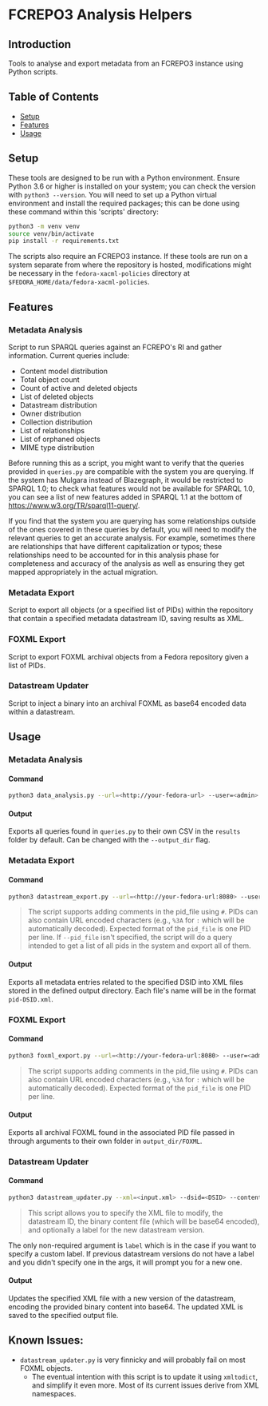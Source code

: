 # FCREPO3 Analysis Helpers
## Introduction
Tools to analyse and export metadata from an FCREPO3 instance using Python scripts.

## Table of Contents
* [Setup](#setup)
* [Features](#features)
* [Usage](#usage)

## Setup
These tools are designed to be run with a Python environment. Ensure Python 3.6 or higher is installed on your system; you can check the version with `python3 --version`. You will need to set up a Python virtual environment and install the required packages; this can be done using these command within this 'scripts' directory:

```bash
python3 -m venv venv
source venv/bin/activate
pip install -r requirements.txt
```

The scripts also require an FCREPO3 instance. If these tools are run on a system separate from where the repository is hosted, modifications might be necessary in the `fedora-xacml-policies` directory at `$FEDORA_HOME/data/fedora-xacml-policies`.

## Features
### Metadata Analysis
Script to run SPARQL queries against an FCREPO's RI and gather information. Current queries include:
 - Content model distribution
 - Total object count
 - Count of active and deleted objects
 - List of deleted objects
 - Datastream distribution
 - Owner distribution
 - Collection distribution
 - List of relationships
 - List of orphaned objects
 - MIME type distribution

 Before running this as a script, you might want to verify that the queries provided in `queries.py` are compatible with the system you are querying. If the system has Mulgara instead of Blazegraph, it would be restricted to SPARQL 1.0; to check what features would not be available for SPARQL 1.0, you can see a list of new features added in SPARQL 1.1 at the bottom of https://www.w3.org/TR/sparql11-query/.

If you find that the system you are querying has some relationships outside of the ones covered in these queries by default, you will need to modify the relevant queries to get an accurate analysis. For example, sometimes there are relationships that have different capitalization or typos; these relationships need to be accounted for in this analysis phase for completeness and accuracy of the analysis as well as ensuring they get mapped appropriately in the actual migration.

### Metadata Export
Script to export all objects (or a specified list of PIDs) within the repository that contain a specified metadata datastream ID, saving results as XML.

### FOXML Export
Script to export FOXML archival objects from a Fedora repository given a list of PIDs.

### Datastream Updater
Script to inject a binary into an archival FOXML as base64 encoded data within a datastream.

## Usage
### Metadata Analysis
#### Command
```bash
python3 data_analysis.py --url=<http://your-fedora-url> --user=<admin> --password=<secret> --output_dir=<./results>
```
#### Output
Exports all queries found in `queries.py` to their own CSV in the `results` folder by default. Can be changed with the `--output_dir` flag.

### Metadata Export
#### Command
```bash
python3 datastream_export.py --url=<http://your-fedora-url:8080> --user=<admin> --password=<secret> --dsid=<DSID> --output_dir=<./output> --pid_file=<./some_pids>
```
> The script supports adding comments in the pid_file using `#`. PIDs can also contain URL encoded characters (e.g., `%3A` for `:` which will be automatically decoded). Expected format of the `pid_file` is one PID per line.
If `--pid_file` isn't specified, the script will do a query intended to get a list of all pids in the system and export all of them.

#### Output
Exports all metadata entries related to the specified DSID into XML files stored in the defined output directory.
Each file's name will be in the format `pid-DSID.xml`.

### FOXML Export
#### Command
```bash
python3 foxml_export.py --url=<http://your-fedora-url:8080> --user=<admin> --pasword=<secret> --pid_file=<./some_pids_to_export> --output_dir=<./output>
```
> The script supports adding comments in the pid_file using `#`. PIDs can also contain URL encoded characters (e.g., `%3A` for `:` which will be automatically decoded). Expected format of the `pid_file` is one PID per line.

#### Output
Exports all archival FOXML found in the associated PID file passed in through arguments to their own folder in `output_dir/FOXML`.

### Datastream Updater
#### Command
```bash
python3 datastream_updater.py --xml=<input.xml> --dsid=<DSID> --content=<content.bin> --label=<'New Version'> --output=<output.xml>
```
> This script allows you to specify the XML file to modify, the datastream ID, the binary content file (which will be base64 encoded), and optionally a label for the new datastream version.

The only non-required argument is `label` which is in the case if you want to specify a custom label. If previous datastream versions do not have a label and you didn't specify one in the args, it will prompt you for a new one.

#### Output
Updates the specified XML file with a new version of the datastream, encoding the provided binary content into base64. The updated XML is saved to the specified output file.

## Known Issues:
* `datastream_updater.py` is very finnicky and will probably fail on most FOXML objects.
  * The eventual intention with this script is to update it using `xmltodict`, and simplify it even more. Most of its current issues derive from XML namespaces.
